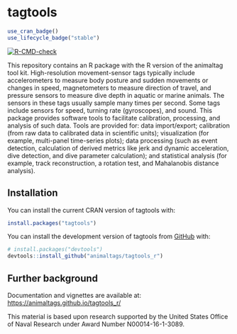 
<!-- README.md is generated from README.Rmd. Please edit that file -->

# tagtools

<!-- badges: start -->

``` r
use_cran_badge()
use_lifecycle_badge("stable")
```

[![R-CMD-check](https://github.com/animaltags/tagtools_r/actions/workflows/R-CMD-check.yaml/badge.svg)](https://github.com/animaltags/tagtools_r/actions/workflows/R-CMD-check.yaml)
<!-- badges: end -->

This repository contains an R package with the R version of the
animaltag tool kit. High-resolution movement-sensor tags typically
include accelerometers to measure body posture and sudden movements or
changes in speed, magnetometers to measure direction of travel, and
pressure sensors to measure dive depth in aquatic or marine animals. The
sensors in these tags usually sample many times per second. Some tags
include sensors for speed, turning rate (gyroscopes), and sound. This
package provides software tools to facilitate calibration, processing,
and analysis of such data. Tools are provided for: data import/export;
calibration (from raw data to calibrated data in scientific units);
visualization (for example, multi-panel time-series plots); data
processing (such as event detection, calculation of derived metrics like
jerk and dynamic acceleration, dive detection, and dive parameter
calculation); and statistical analysis (for example, track
reconstruction, a rotation test, and Mahalanobis distance analysis).

## Installation

You can install the current CRAN version of tagtools with:

``` r
install.packages("tagtools")
```

You can install the development version of tagtools from
[GitHub](https://github.com/) with:

``` r
# install.packages("devtools")
devtools::install_github("animaltags/tagtools_r")
```

## Further background

Documentation and vignettes are available at:
<https://animaltags.github.io/tagtools_r/>

This material is based upon research supported by the United States
Office of Naval Research under Award Number N00014-16-1-3089.
